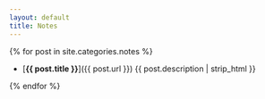 ```yaml
---
layout: default
title: Notes
---
```


{% for post in site.categories.notes %}

- [**{{ post.title }}**]({{ post.url }}) {{ post.description | strip_html }}

{% endfor %}